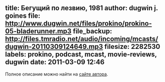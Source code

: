 title: Бегущий по лезвию, 1981
author: dugwin j. goines
file: http://www.dugwin.net/files/prokino/prokino-05-bladerunner.mp3
file_backup: http://files.tmradio.net/audio/incoming/mcasts/dugwin-20110309124649.mp3
filesize: 2282530
labels: prokino, podcast, mcast, movie-reviews, dugwin
date: 2011-03-09 12:46
---
<p>Полное описание можно найти на <a href="http://www.dugwin.net/rss/podcast/blog/00132.html">сайте автора</a>.</p>
